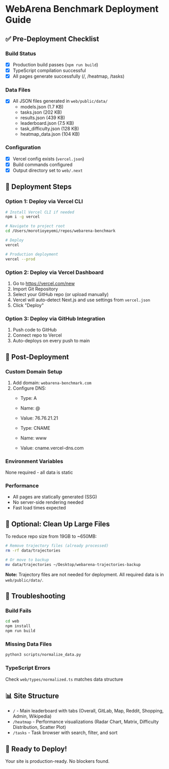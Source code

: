 # WebArena Benchmark Deployment Guide

## ✅ Pre-Deployment Checklist

### Build Status
- [x] Production build passes (`npm run build`)
- [x] TypeScript compilation successful
- [x] All pages generate successfully (/, /heatmap, /tasks)

### Data Files
- [x] All JSON files generated in `web/public/data/`
  - models.json (1.7 KB)
  - tasks.json (202 KB)
  - results.json (439 KB)
  - leaderboard.json (7.5 KB)
  - task_difficulty.json (128 KB)
  - heatmap_data.json (104 KB)

### Configuration
- [x] Vercel config exists (`vercel.json`)
- [x] Build commands configured
- [x] Output directory set to `web/.next`

## 🚀 Deployment Steps

### Option 1: Deploy via Vercel CLI

```bash
# Install Vercel CLI if needed
npm i -g vercel

# Navigate to project root
cd /Users/morotioyeyemi/repos/webarena-benchmark

# Deploy
vercel

# Production deployment
vercel --prod
```

### Option 2: Deploy via Vercel Dashboard

1. Go to https://vercel.com/new
2. Import Git Repository
3. Select your GitHub repo (or upload manually)
4. Vercel will auto-detect Next.js and use settings from `vercel.json`
5. Click "Deploy"

### Option 3: Deploy via GitHub Integration

1. Push code to GitHub
2. Connect repo to Vercel
3. Auto-deploys on every push to main

## 📝 Post-Deployment

### Custom Domain Setup
1. Add domain: `webarena-benchmark.com`
2. Configure DNS:
   - Type: A
   - Name: @
   - Value: 76.76.21.21
   
   - Type: CNAME
   - Name: www
   - Value: cname.vercel-dns.com

### Environment Variables
None required - all data is static

### Performance
- All pages are statically generated (SSG)
- No server-side rendering needed
- Fast load times expected

## 🧹 Optional: Clean Up Large Files

To reduce repo size from 19GB to ~650MB:

```bash
# Remove trajectory files (already processed)
rm -rf data/trajectories

# Or move to backup
mv data/trajectories ~/Desktop/webarena-trajectories-backup
```

**Note:** Trajectory files are not needed for deployment. All required data is in `web/public/data/`.

## 🔧 Troubleshooting

### Build Fails
```bash
cd web
npm install
npm run build
```

### Missing Data Files
```bash
python3 scripts/normalize_data.py
```

### TypeScript Errors
Check `web/types/normalized.ts` matches data structure

## 📊 Site Structure

- `/` - Main leaderboard with tabs (Overall, GitLab, Map, Reddit, Shopping, Admin, Wikipedia)
- `/heatmap` - Performance visualizations (Radar Chart, Matrix, Difficulty Distribution, Scatter Plot)
- `/tasks` - Task browser with search, filter, and sort

## 🎯 Ready to Deploy!

Your site is production-ready. No blockers found.
